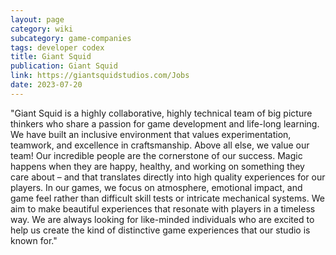 ```yaml
---
layout: page
category: wiki
subcategory: game-companies
tags: developer codex
title: Giant Squid
publication: Giant Squid
link: https://giantsquidstudios.com/Jobs
date: 2023-07-20
---
```


"Giant Squid is a highly collaborative, highly technical team of big picture thinkers who share a passion for game development and life-long learning. We have built an inclusive environment that values experimentation, teamwork, and excellence in craftsmanship. Above all else, we value our team! Our incredible people are the cornerstone of our success. Magic happens when they are happy, healthy, and working on something they care about – and that translates directly into high quality experiences for our players. In our games, we focus on atmosphere, emotional impact, and game feel rather than difficult skill tests or intricate mechanical systems. We aim to make beautiful experiences that resonate with players in a timeless way. We are always looking for like-minded individuals who are excited to help us create the kind of distinctive game experiences that our studio is known for."
